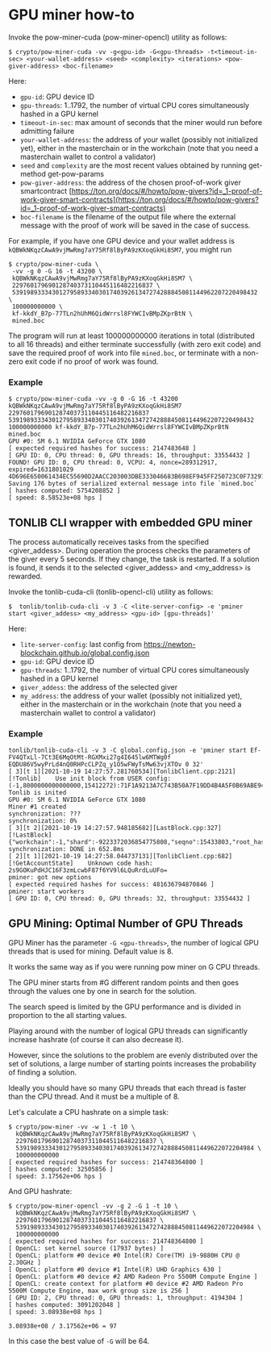 # GPU miner how-to

Invoke the pow-miner-cuda (pow-miner-opencl) utility as follows:

```
$ crypto/pow-miner-cuda -vv -g<gpu-id> -G<gpu-threads> -t<timeout-in-sec> <your-wallet-address> <seed> <complexity> <iterations> <pow-giver-address> <boc-filename>
```

Here:

- `gpu-id`: GPU device ID
- `gpu-threads`: 1..1792, the number of virtual CPU cores simultaneously hashed in a GPU kernel
- `timeout-in-sec`: max amount of seconds that the miner would run before admitting failure
- `your-wallet-address`: the address of your wallet (possibly not initialized yet), either in the masterchain or in the workchain (note that you need a masterchain wallet to control a validator)
- `seed` and `complexity` are the most recent values obtained by running get-method get-pow-params
- `pow-giver-address`: the address of the chosen proof-of-work giver smartcontract [https://ton.org/docs/#/howto/pow-givers?id=_1-proof-of-work-giver-smart-contracts](https://ton.org/docs/#/howto/pow-givers?id=_1-proof-of-work-giver-smart-contracts)
- `boc-filename` is the filename of the output file where the external message with the proof of work will be saved in the case of success.

For example, if you have one GPU device and your wallet address is `kQBWkNKqzCAwA9vjMwRmg7aY75Rf8lByPA9zKXoqGkHi8SM7`, you might run

```
$ crypto/pow-miner-cuda \
 -vv -g 0 -G 16 -t 43200 \
 kQBWkNKqzCAwA9vjMwRmg7aY75Rf8lByPA9zKXoqGkHi8SM7 \
 229760179690128740373110445116482216837 \
 53919893334301279589334030174039261347274288845081144962207220498432 \
 100000000000 \
 kf-kkdY_B7p-77TLn2hUhM6QidWrrsl8FYWCIvBMpZKprBtN \
 mined.boc
```

The program will run at least 100000000000 iterations in total (distributed to all 16 threads) and either terminate successfully (with zero exit code) and save the required proof of work into file `mined.boc`, or terminate with a non-zero exit code if no proof of work was found. 

### Example

```
$ crypto/pow-miner-cuda -vv -g 0 -G 16 -t 43200 kQBWkNKqzCAwA9vjMwRmg7aY75Rf8lByPA9zKXoqGkHi8SM7 229760179690128740373110445116482216837 53919893334301279589334030174039261347274288845081144962207220498432 100000000000 kf-kkdY_B7p-77TLn2hUhM6QidWrrsl8FYWCIvBMpZKprBtN mined.boc
GPU #0: SM 6.1 NVIDIA GeForce GTX 1080
[ expected required hashes for success: 2147483648 ]
[ GPU ID: 0, CPU thread: 0, GPU threads: 16, throughput: 33554432 ]
FOUND! GPU ID: 0, CPU thread: 0, VCPU: 4, nonce=289312917, expired=1631801029
4D696E650061434EC55690D2AACC203003DBE333046683B698EF945FF250723C0F73297A2A1A41E2F130C8A157E676C2D20E3B1421CCB511EA59A41D163F2A4A6384E398BC97949C5DACDA33755876665780BAE9BE8A4D638530C8A157E676C2D20E3B1421CCB511EA59A41D163F2A4A6384E398BC97949C5D
Saving 176 bytes of serialized external message into file `mined.boc`
[ hashes computed: 5754208852 ]
[ speed: 8.58523e+08 hps ]
```

## TONLIB CLI wrapper with embedded GPU miner

The process automatically receives tasks from the specified <giver_addess>. During operation the process checks the parameters of the giver every 5 seconds. 
If they change, the task is restarted. If a solution is found, it sends it to the selected <giver_addess> and <my_address> is rewarded.

Invoke the tonlib-cuda-cli (tonlib-opencl-cli) utility as follows:

```
$  tonlib/tonlib-cuda-cli -v 3 -C <lite-server-config> -e 'pminer start <giver_addess> <my_address> <gpu-id> [gpu-threads]'
```

Here:

- `lite-server-config`: last config from https://newton-blockchain.github.io/global.config.json
- `gpu-id`: GPU device ID
- `gpu-threads`: 1..1792, the number of virtual CPU cores simultaneously hashed in a GPU kernel
- `giver_addess`: the address of the selected giver
- `my_address`: the address of your wallet (possibly not initialized yet), either in the masterchain or in the workchain (note that you need a masterchain wallet to control a validator)

### Example

```shell
tonlib/tonlib-cuda-cli -v 3 -C global.config.json -e 'pminer start Ef-FV4QTxLl-7Ct3E6MqOtMt-RGXMxi27g4I645lw6MTWg0f EQDU86V5wyPrLd4nQ0RHPcCLPZq_y1O5wFWyTsMw63vjXTOv 0 32'
[ 3][t 1][2021-10-19 14:27:57.281760534][TonlibClient.cpp:2121][!Tonlib]	Use init block from USER config: (-1,8000000000000000,15412272):71F1A9213A7C743B50A7F19DD4B4A5F0B69ABE940DCDF506216CC9CFD1586895:1384276A92CA54021B0E54C77CBC097486F1DFB5B81B62D7C1A6EA1B0C591878
Tonlib is inited
GPU #0: SM 6.1 NVIDIA GeForce GTX 1080
Miner #1 created
synchronization: ???
synchronization: 0%
[ 3][t 2][2021-10-19 14:27:57.948185682][LastBlock.cpp:327][!LastBlock]	{"workchain":-1,"shard":-9223372036854775808,"seqno":15433803,"root_hash":"RCM2vts8dIAtZ3BMWbkbcxXcrLapGo7xEhtxvBYtNpw=","file_hash":"j++FfmxyHXy+tYVq07hQ3kR/irKmIEGpVu9Wu18PsX4="}
synchronization: DONE in 652.8ms
[ 2][t 1][2021-10-19 14:27:58.044737131][TonlibClient.cpp:682][!GetAccountState]	Unknown code hash: 2s9GOKuPdHJC16F3zmLcwbF87f6YV9l6LQuRrdLuUFo=
pminer: got new options
[ expected required hashes for success: 481636794870846 ]
pminer: start workers
[ GPU ID: 0, CPU thread: 0, GPU threads: 32, throughput: 33554432 ]
```

## GPU Mining: Optimal Number of GPU Threads

GPU Miner has the parameter `-G <gpu-threads>`, the number of logical GPU threads that is used for mining. Default value is 8. 

It works the same way as if you were running pow miner on G CPU threads.

The GPU miner starts from #G different random points and then goes through the values one by one in search for the solution.

The search speed is limited by the GPU performance and is divided in proportion to the all starting values.

Playing around with the number of logical GPU threads can significantly increase hashrate (of course it can also decrease it).

However, since the solutions to the problem are evenly distributed over the set of solutions, a large number of starting points increases the probability of finding a solution.

Ideally you should have so many GPU threads that each thread is faster than the CPU thread. And it must be a multiple of 8.

Let's calculate a CPU hashrate on a simple task:

```
$ crypto/pow-miner -vv -w 1 -t 10 \
  kQBWkNKqzCAwA9vjMwRmg7aY75Rf8lByPA9zKXoqGkHi8SM7 \
  229760179690128740373110445116482216837 \
  539198933343012795893340301740392613472742888450811449622072204984 \
  100000000000
[ expected required hashes for success: 214748364800 ]
[ hashes computed: 32505856 ]
[ speed: 3.17562e+06 hps ]
```

And GPU hashrate:

```
$ crypto/pow-miner-opencl -vv -g 2 -G 1 -t 10 \
  kQBWkNKqzCAwA9vjMwRmg7aY75Rf8lByPA9zKXoqGkHi8SM7 \
  229760179690128740373110445116482216837 \
  539198933343012795893340301740392613472742888450811449622072204984 \
  100000000000
[ expected required hashes for success: 214748364800 ]
[ OpenCL: set kernel source (17937 bytes) ]
[ OpenCL: platform #0 device #0 Intel(R) Core(TM) i9-9880H CPU @ 2.30GHz ]
[ OpenCL: platform #0 device #1 Intel(R) UHD Graphics 630 ]
[ OpenCL: platform #0 device #2 AMD Radeon Pro 5500M Compute Engine ]
[ OpenCL: create context for platform #0 device #2 AMD Radeon Pro 5500M Compute Engine, max work group size is 256 ]
[ GPU ID: 2, CPU thread: 0, GPU threads: 1, throughput: 4194304 ]
[ hashes computed: 3091202048 ]
[ speed: 3.08938e+08 hps ]
```

`3.08938e+08 / 3.17562e+06 = 97`

In this case the best value of `-G` will be 64.
